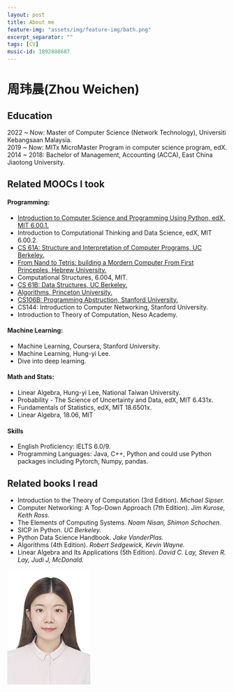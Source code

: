 ```yaml
---
layout: post
title: About me
feature-img: "assets/img/feature-img/bath.png"
excerpt_separator: ""
tags: [CV]
music-id: 1892808687
---
```




# 周玮晨(Zhou Weichen)

## Education  
2022 ~ Now: Master of Computer Science (Network Technology), Universiti Kebangsaan Malaysia.   
2019 ~ Now: MITx MicroMaster Program in computer science program, edX.   
2014 ~ 2018: Bachelor of Management, Accounting (ACCA), East China Jiaotong University.    

## Related MOOCs I took
#### Programming:
* [Introduction to Computer Science and Programming Using Python, edX, MIT 6.00.1.](https://github.com/Radbruch/mit-6001x "MIT 6.00.1x")
* Introduction to Computational Thinking and Data Science, edX, MIT 6.00.2.
* [CS 61A: Structure and Interpretation of Computer Programs, UC Berkeley.](https://github.com/Radbruch/CS61A "CS 61A")
* [From Nand to Tetris: building a Mordern Computer From First Princeples, Hebrew University.](https://github.com/Radbruch/nand2tetris "From nand to tetris")
* Computational Structures, 6.004, MIT.
* [CS 61B: Data Structures, UC Berkeley.](https://github.com/Radbruch/cs61b "CS 61B")
* [Algorithms, Princeton University.](https://github.com/Radbruch/Algorithems "Algorithms")
* [CS106B: Programming Abstruction, Stanford University.](https://github.com/Radbruch/CS106b "CS 106b")
* CS144: Introduction to Computer Networking, Stanford University.
* Introduction to Theory of Computation, Neso Academy.

#### Machine Learning:
* Machine Learning, Coursera, Stanford University.
* Machine Learning, Hung-yi Lee.
* Dive into deep learning.   

#### Math and Stats:
* Linear Algebra, Hung-yi Lee, National Taiwan University.
* Probability - The Science of Uncertainty and Data, edX, MIT 6.431x.
* Fundamentals of Statistics, edX, MIT 18.6501x.
* Linear Algebra, 18.06, MIT

#### Skills
* English Proficiency: IELTS 6.0/9.
* Programming Languages: Java, C++, Python and could use Python packages including Pytorch, Numpy, pandas.

## Related books I read

- Introduction to the Theory of Computation (3rd Edition). *Michael Sipser.*
- Computer Networking: A Top-Down Approach (7th Edition). *Jim Kurose, Keith Ross.*
- The Elements of Computing Systems. *Noam Nisan, Shimon Schochen.*
- SICP in Python. *UC Berkeley.*
- Python Data Science Handbook. *Jake VanderPlas.*
- Algorithms (4th Edition). *Robert Sedgewick, Kevin Wayne.*
- Linear Algebra and Its Applications (5th Edition). *David C. Lay, Steven R. Lay, Judi J, McDonald.*


![photo]( /assets/img/cv/photo.png)



